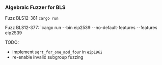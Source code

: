 ### Algebraic Fuzzer for BLS

Fuzz BLS12-381
`cargo run`

Fuzz BLS12-377:
`cargo run --bin eip2539 --no-default-features --features eip2539

TODO: 
- implement `sqrt_for_one_mod_four` in `eip1962`
- re-enable invalid subgroup fuzzing